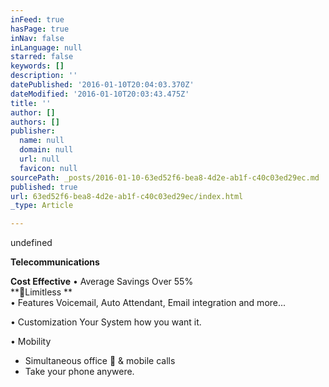 ```yaml
---
inFeed: true
hasPage: true
inNav: false
inLanguage: null
starred: false
keywords: []
description: ''
datePublished: '2016-01-10T20:04:03.370Z'
dateModified: '2016-01-10T20:03:43.475Z'
title: ''
author: []
authors: []
publisher:
  name: null
  domain: null
  url: null
  favicon: null
sourcePath: _posts/2016-01-10-63ed52f6-bea8-4d2e-ab1f-c40c03ed29ec.md
published: true
url: 63ed52f6-bea8-4d2e-ab1f-c40c03ed29ec/index.html
_type: Article

---
```

undefined

**Telecommunications**

**Cost Effective** • Average Savings 
Over 55%  
**Limitless
**  
• Features
Voicemail, Auto Attendant, 
Email integration and more...
  
• Customization
Your System how you want it.
  
• Mobility
- Simultaneous office  & mobile calls
- Take your phone anywere.